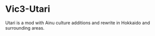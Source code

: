 # Vic3-Utari
Utari is a mod with Ainu culture additions and rewrite in Hokkaido and surrounding areas.
